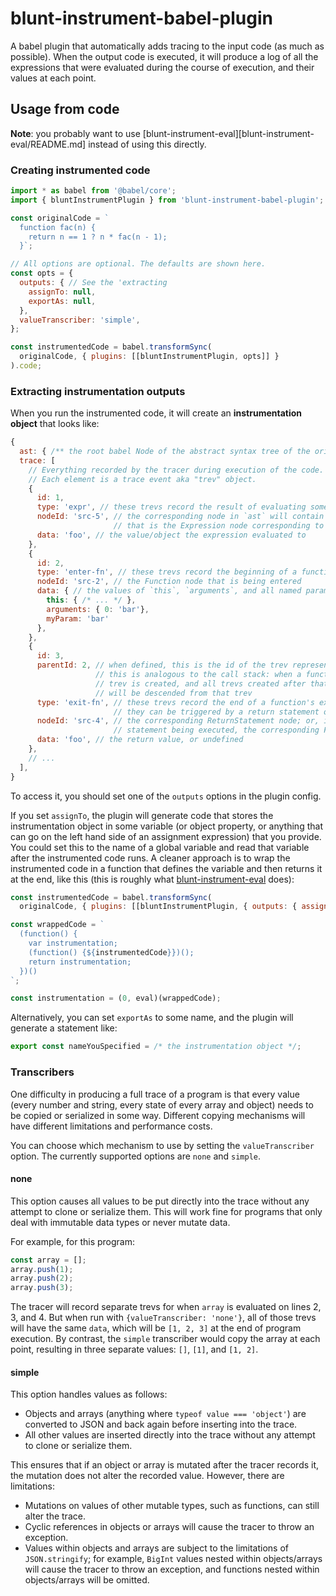 # blunt-instrument-babel-plugin

A babel plugin that automatically adds tracing to the input code (as much as possible).
When the output code is executed, it will produce a log of all the expressions that were evaluated during the course of execution, and their values at each point.

## Usage from code

**Note**: you probably want to use [blunt-instrument-eval][blunt-instrument-eval/README.md] instead of using this directly.

### Creating instrumented code

```javascript
import * as babel from '@babel/core';
import { bluntInstrumentPlugin } from 'blunt-instrument-babel-plugin';

const originalCode = `
  function fac(n) {
    return n == 1 ? n * fac(n - 1);
  }`;

// All options are optional. The defaults are shown here.
const opts = {
  outputs: { // See the 'extracting
    assignTo: null,
    exportAs: null,
  },
  valueTranscriber: 'simple',
};

const instrumentedCode = babel.transformSync(
  originalCode, { plugins: [[bluntInstrumentPlugin, opts]] }
).code;
```

### Extracting instrumentation outputs

When you run the instrumented code, it will create an **instrumentation object** that looks like:

```javascript
{
  ast: { /** the root babel Node of the abstract syntax tree of the original code */ },
  trace: [
    // Everything recorded by the tracer during execution of the code.
    // Each element is a trace event aka "trev" object.
    {
      id: 1,
      type: 'expr', // these trevs record the result of evaluating some expression
      nodeId: 'src-5', // the corresponding node in `ast` will contain a field `extra.biNodeId` that matches this;
                       // that is the Expression node corresponding to the expression that was evaluated
      data: 'foo', // the value/object the expression evaluated to
    },
    {
      id: 2,
      type: 'enter-fn', // these trevs record the beginning of a function's execution
      nodeId: 'src-2', // the Function node that is being entered
      data: { // the values of `this`, `arguments`, and all named parameters, at the beginning of the function's execution
        this: { /* ... */ },
        arguments: { 0: 'bar'},
        myParam: 'bar'
      },
    },
    {
      id: 3,
      parentId: 2, // when defined, this is the id of the trev representing the enclosing context.
                   // this is analogous to the call stack: when a function is called, an enter-fn
                   // trev is created, and all trevs created after that until the function returns
                   // will be descended from that trev
      type: 'exit-fn', // these trevs record the end of a function's execution
                       // they can be triggered by a return statement or after the last statement in a function executes
      nodeId: 'src-4', // the corresponding ReturnStatement node; or, if the end of the function was reached without a return
                       // statement being executed, the corresponding Function node
      data: 'foo', // the return value, or undefined
    },
    // ...
  ],
}
```

To access it, you should set one of the `outputs` options in the plugin config.

If you set `assignTo`, the plugin will generate code that stores the instrumentation object in some variable (or object property, or anything that can go on the left hand side of an assignment expression) that you provide.
You could set this to the name of a global variable and read that variable after the instrumented code runs.
A cleaner approach is to wrap the instrumented code in a function that defines the variable and then returns it at the end, like this (this is roughly what [blunt-instrument-eval][blunt-instrument-eval] does):

```javascript
const instrumentedCode = babel.transformSync(
  originalCode, { plugins: [[bluntInstrumentPlugin, { outputs: { assignTo: 'instrumentation' }}]]});

const wrappedCode = `
  (function() {
    var instrumentation;
    (function() {${instrumentedCode}})();
    return instrumentation;
  })()
`;

const instrumentation = (0, eval)(wrappedCode);
```

Alternatively, you can set `exportAs` to some name, and the plugin will generate a statement like:

```javascript
export const nameYouSpecified = /* the instrumentation object */;
```

### Transcribers

One difficulty in producing a full trace of a program is that every value (every number and string, every state of every array and object) needs to be copied or serialized in some way.
Different copying mechanisms will have different limitations and performance costs.

You can choose which mechanism to use by setting the `valueTranscriber` option.
The currently supported options are `none` and `simple`.

#### none

This option causes all values to be put directly into the trace without any attempt to clone or serialize them.
This will work fine for programs that only deal with immutable data types or never mutate data.

For example, for this program:

```javascript
const array = [];
array.push(1);
array.push(2);
array.push(3);
```

The tracer will record separate trevs for when `array` is evaluated on lines 2, 3, and 4.
But when run with `{valueTranscriber: 'none'}`, all of those trevs will have the same `data`, which will be `[1, 2, 3]` at the end of program execution.
By contrast, the `simple` transcriber would copy the array at each point, resulting in three separate values: `[]`, `[1]`, and `[1, 2]`.

#### simple

This option handles values as follows:

- Objects and arrays (anything where `typeof value === 'object'`) are converted to JSON and back again before inserting into the trace.
- All other values are inserted directly into the trace without any attempt to clone or serialize them.

This ensures that if an object or array is mutated after the tracer records it, the mutation does not alter the recorded value.
However, there are limitations:

- Mutations on values of other mutable types, such as functions, can still alter the trace.
- Cyclic references in objects or arrays will cause the tracer to throw an exception.
- Values within objects and arrays are subject to the limitations of `JSON.stringify`; for example, `BigInt` values nested within objects/arrays will cause the tracer to throw an exception, and functions nested within objects/arrays will be omitted.

[blunt-instrument-eval]: ../blunt-instrument-eval/README.md
